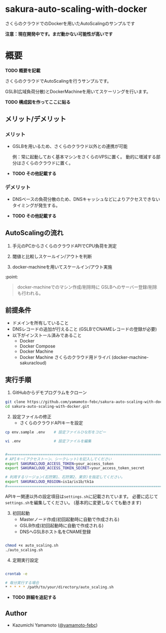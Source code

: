 # sakura-auto-scaling-with-docker
さくらのクラウドでのDockerを用いたAutoScalingのサンプルです

**注意：現在開発中です。まだ動かない可能性が高いです**

# 概要

**TODO 概要を記載**

さくらのクラウドでAutoScalingを行うサンプルです。

GSLB(広域負荷分散)とDockerMachineを用いてスケーリングを行います。

**TODO 構成図を作ってここに貼る**

## メリット/デメリット

### メリット

  - GSLBを用いるため、さくらのクラウド以外との連携が可能

    例：常に起動しておく基本マシンをさくらのVPSに置く。
        動的に増減する部分はさくらのクラウドに置く。


  - **TODO その他記載する**

### デメリット

  - DNSベースの負荷分散のため、DNSキャッシュなどによりアクセスできないタイミングが発生する。

  - **TODO その他記載する**

## AutoScalingの流れ

1) 手元のPCからさくらのクラウドAPIでCPU負荷を測定

2) 閾値と比較しスケールイン/アウトを判断

3) docker-machineを用いてスケールイン/アウト実施

:point:

> docker-machineでのマシン作成/削除時に
> GSLBヘのサーバー登録/削除も行われる。

## 前提条件

* ドメインを所有していること
* DNSレコードの追加が行えること
  (GSLBでCNAMEレコードの登録が必要)
* 以下がインストール済みであること
  - Docker
  - Docker Compose
  - Docker Machine
  - Docker Machine さくらのクラウド用ドライバ
    (docker-machine-sakuracloud)

## 実行手順

1) GitHubからデモプログラムをクローン

```bash
git clone https://github.com/yamamoto-febc/sakura-auto-scaling-with-docker.git
cd sakura-auto-scaling-with-docker.git
```

2) 設定ファイルの修正
   - さくらのクラウドAPIキーを設定

```bash
cp env.sample .env    # 設定ファイルひな形をコピー

vi .env               # 設定ファイルを編集


#==============================================================================
# APIキー(アクセストーン、シークレット)を記入してください
export SAKURACLOUD_ACCESS_TOKEN=your_access_token
export SAKURACLOUD_ACCESS_TOKEN_SECRET=your_access_token_secret

# 利用するリージョン(石狩第1、石狩第2、東京)を指定してください。
export SAKURACLOUD_REGION=is1a/is1b/tk1a
#==============================================================================
```

APIキー関連以外の設定項目は`settings.sh`に記載されています。
必要に応じて`settings.sh`を編集してください。
(基本的に変更しなくても動きます)

3) 初回起動
   - Masterノード作成(初回起動時に自動で作成される)
   - GSLB作成(初回起動時に自動で作成される)
   - DNSへGSLBホスト名をCNAME登録

```bash

chmod +x auto_scaling.sh
./auto_scaling.sh

```


4) 定期実行設定


```bash

crontab -e

# 毎分実行する場合
* * * * * /path/to/your/directory/auto_scaling.sh

```

  - **TODO 詳細を追記する**

## Author

* Kazumichi Yamamoto ([@yamamoto-febc](https://github.com/yamamoto-febc))
